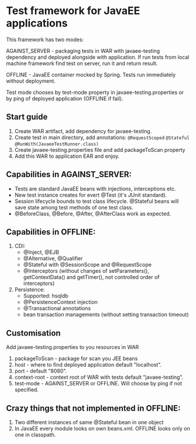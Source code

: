 # Test framework for JavaEE applications  
This framework has two modes:


AGAINST_SERVER - packaging tests in WAR with javaee-testing dependency
and deployed alongside with application. If run tests from local machine
framework find test on server, run it and return result. 


OFFLINE - JavaEE container mocked by Spring. Tests run immediately without 
deployment.


Test mode chooses by test-mode property in javaee-testing.properties or 
by ping of deployed application (OFFLINE if fail).


## Start guide
 1. Create WAR artifact, add dependency for javaee-testing.
 2. Create test in main directory, add annotations:
 `@RequestScoped`
 `@Stateful`
 `@RunWith(JavaeeTestRunner.class)`
 3. Create javaee-testing.properties file and add packageToScan property 
 4. Add this WAR to application EAR and enjoy.


## Capabilities in AGAINST_SERVER:
* Tests are standard JavaEE beans with injections, interceptions etc.
* New test instance creates for evert @Test (it's JUnit standard).
* Session lifecycle bounds to test class lifecycle. @Stateful beans will 
save state among test methods of one test class.
* @BeforeClass, @Before, @After, @AfterClass work as expected.
 

## Capabilities in OFFLINE:
1. CDI:
    * @Inject, @EJB
    * @Alternative, @Qualifier
    * @Stateful with @SessionScope and @RequestScope
    * @Interceptors (without changes of setParameters(), getContextData()
     and getTimer(), not controlled order of interceptors)
2. Persistence:
    * Supported: hsqldb
    * @PersistenceContext injection
    * @Transactional annotations
    * bean transaction managements (without setting transaction timeout)
     
## Customisation
Add javaee-testing.properties to you resources in WAR

1. packageToScan - package for scan you JEE beans
2. host - where to find deployed application default "localhost". 
3. port - default "8080".
4. context-root - context root of WAR with tests default "javaee-testing".
5. test-mode - AGAINST_SERVER or OFFLINE. Will choose by ping if not specified.

## Crazy things that not implemented in OFFLINE:
1. Two different instances of same @Stateful bean in one object
2. In JavaEE every module looks on own beans.xml. OFFLINE looks only on 
one in classpath.
